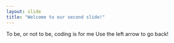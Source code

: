 ```yaml
---
layout: slide
title: "Welcome to our second slide!"
---
```

To be, or not to be, coding is for me
Use the left arrow to go back!
